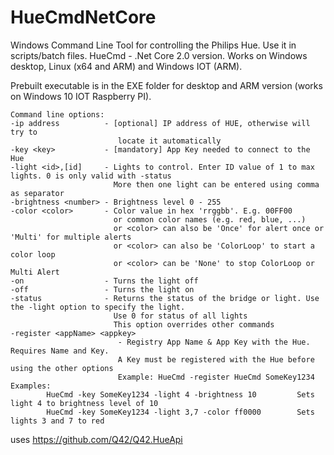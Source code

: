 # HueCmdNetCore
Windows Command Line Tool for controlling the Philips Hue. Use it in scripts/batch files.
HueCmd - .Net Core 2.0 version. Works on Windows desktop, Linux (x64 and ARM) and Windows IOT (ARM). 

Prebuilt executable is in the EXE folder for desktop and ARM version (works on Windows 10 IOT Raspberry PI).

```
Command line options:
-ip address          - [optional] IP address of HUE, otherwise will try to
                        locate it automatically                        
-key <key>           - [mandatory] App Key needed to connect to the Hue
-light <id>,[id]     - Lights to control. Enter ID value of 1 to max lights. 0 is only valid with -status
					   More then one light can be entered using comma as separator
-brightness <number> - Brightness level 0 - 255
-color <color>       - Color value in hex 'rrggbb'. E.g. 00FF00 
					   or common color names (e.g. red, blue, ...)
                       or <color> can also be 'Once' for alert once or 'Multi' for multiple alerts
                       or <color> can also be 'ColorLoop' to start a color loop
                       or <color> can be 'None' to stop ColorLoop or Multi Alert
-on                  - Turns the light off
-off                 - Turns the light on
-status              - Returns the status of the bridge or light. Use the -light option to specify the light.
                       Use 0 for status of all lights
                       This option overrides other commands
-register <appName> <appkey>
                        - Registry App Name & App Key with the Hue. Requires Name and Key.
                        A Key must be registered with the Hue before using the other options
                        Example: HueCmd -register HueCmd SomeKey1234
Examples:
        HueCmd -key SomeKey1234 -light 4 -brightness 10         Sets light 4 to brightness level of 10
        HueCmd -key SomeKey1234 -light 3,7 -color ff0000        Sets lights 3 and 7 to red
```

uses https://github.com/Q42/Q42.HueApi
